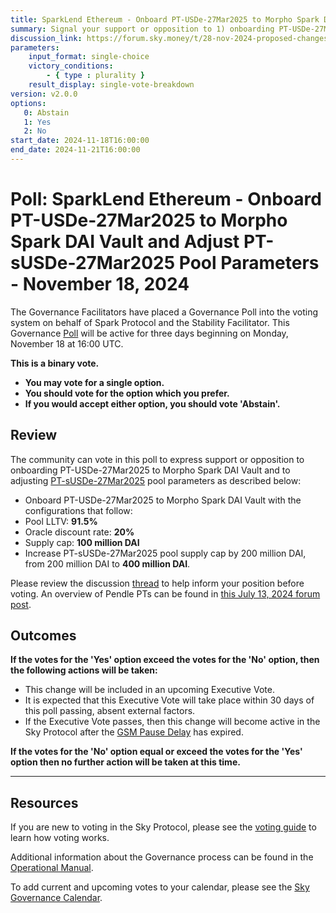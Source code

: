 ```yaml
---
title: SparkLend Ethereum - Onboard PT-USDe-27Mar2025 to Morpho Spark DAI Vault and Adjust PT-sUSDe-27Mar2025 Pool Parameters - November 18, 2024
summary: Signal your support or opposition to 1) onboarding PT-USDe-27Mar2025 to Morpho Spark DAI Vault and 2) adjusting PT-sUSDe-27Mar2025 pool parameters.
discussion_link: https://forum.sky.money/t/28-nov-2024-proposed-changes-to-spark-for-upcoming-spell/25543
parameters:
    input_format: single-choice
    victory_conditions:
        - { type : plurality }
    result_display: single-vote-breakdown
version: v2.0.0
options:
   0: Abstain
   1: Yes
   2: No
start_date: 2024-11-18T16:00:00
end_date: 2024-11-21T16:00:00
---
```

# Poll: SparkLend Ethereum - Onboard PT-USDe-27Mar2025 to Morpho Spark DAI Vault and Adjust PT-sUSDe-27Mar2025 Pool Parameters - November 18, 2024

The Governance Facilitators have placed a Governance Poll into the voting system on behalf of Spark Protocol and the Stability Facilitator. This Governance [Poll](https://sky-atlas.powerhouse.io/#A.1.9_Weekly_Governance_Cycle-95671ce7-60d8-4d8e-b9b6-de7493560308|0db3) will be active for three days beginning on Monday, November 18 at 16:00 UTC.

**This is a binary vote.**

- **You may vote for a single option.**
- **You should vote for the option which you prefer.**
- **If you would accept either option, you should vote 'Abstain'.**

## Review

The community can vote in this poll to express support or opposition to onboarding PT-USDe-27Mar2025 to Morpho Spark DAI Vault and to adjusting [PT-sUSDe-27Mar2025](https://morpho.blockanalitica.com/ethereum/markets/5e3e6b1e01c5708055548d82d01db741e37d03b948a7ef9f3d4b962648bcbfa7) pool parameters as described below:

- Onboard PT-USDe-27Mar2025 to Morpho Spark DAI Vault with the configurations that follow: 
 - Pool LLTV: **91.5%**
 - Oracle discount rate: **20%**
 - Supply cap: **100 million DAI**
- Increase PT-sUSDe-27Mar2025 pool supply cap by 200 million DAI, from 200 million DAI to **400 million DAI**.

Please review the discussion [thread](https://forum.sky.money/t/28-nov-2024-proposed-changes-to-spark-for-upcoming-spell/25543) to help inform your position before voting. An overview of Pendle PTs can be found in [this July 13, 2024 forum post](https://forum.sky.money/t/jul-12-2024-proposed-changes-to-spark-for-upcoming-spell/24635#pendle-pt-overview-1).

## Outcomes

**If the votes for the 'Yes' option exceed the votes for the 'No' option, then the following actions will be taken:**

- This change will be included in an upcoming Executive Vote.
- It is expected that this Executive Vote will take place within 30 days of this poll passing, absent external factors.
- If the Executive Vote passes, then this change will become active in the Sky Protocol after the [GSM Pause Delay](https://sky-atlas.powerhouse.io/#A.1.8.2.1_Pause_Delay-a98b8227-95f6-4711-9d8d-f52cbc6ad2d0|0db30758e055) has expired.

**If the votes for the 'No' option equal or exceed the votes for the 'Yes' option then no further action will be taken at this time.**

---

## Resources

If you are new to voting in the Sky Protocol, please see the [voting guide](https://manual.makerdao.com/governance/voting-in-makerdao/on-chain-governance) to learn how voting works.

Additional information about the Governance process can be found in the [Operational Manual](https://manual.makerdao.com).

To add current and upcoming votes to your calendar, please see the [Sky Governance Calendar](https://manual.makerdao.com/makerdao/calendars/governance-calendar).
